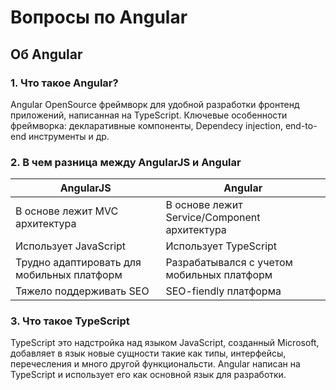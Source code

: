 # Вопросы по Angular

## Об Angular

### 1. Что такое Angular?

Angular OpenSource фреймворк для удобной разработки фронтенд приложений, написанная на TypeScript. Ключевые особенности фреймворка: декларативные компоненты, Dependecy injection, end-to-end инструменты и др.

### 2. В чем разница между AngularJS и Angular

| AngularJS | Angular |
|---|---|
| В основе лежит MVC архитектура | В основе лежит Service/Component архитектура |
| Использует JavaScript | Использует TypeScript |
| Трудно адаптировать для мобильных платформ | Разрабатывался с учетом мобильных платформ |
| Тяжело поддерживать SEO | SEO-fiendly платформа |

### 3. Что такое TypeScript

TypeScript это надстройка над языком JavaScript, созданный Microsoft, добавляет в язык новые сущности такие как типы, интерфейсы, перечесления и много другой функциональсти. Angular написан на TypeScript и использует его как основной язык для разработки.